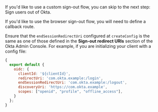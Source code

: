 If you'd like to use a custom sign-out flow, you can skip to the next step: <GuideLink link="../sign-out-of-okta">Sign users out of Okta</GuideLink>.

If you'd like to use the browser sign-out flow, you will need to define a callback route.

Ensure that the `endSessionRedirectUri` configured at `createConfig` is the same as one of those defined in the **Sign-out redirect URIs** section of the Okta Admin Console. For example, if you are initializing your client with a config file:

```javascript
{
  export default {
    oidc: {
      clientId: '${clientId}',
      redirectUri: 'com.okta.example:/login',
      endSessionRedirectUri: 'com.okta.example:/logout',
      discoveryUri: 'https://com.okta.example',
      scopes: ["openid", "profile", "offline_access"],
    }
  };
}
```

